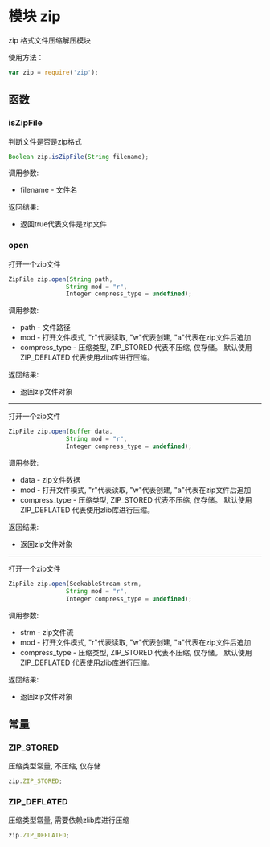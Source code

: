 # 模块 zip
zip 格式文件压缩解压模块

使用方法：
```JavaScript
var zip = require('zip');
```
## 函数
        
### isZipFile
判断文件是否是zip格式
```JavaScript
Boolean zip.isZipFile(String filename);
```

调用参数:
* filename - 文件名

返回结果:
* 返回true代表文件是zip文件

### open
打开一个zip文件
```JavaScript
ZipFile zip.open(String path,
                String mod = "r",
                Integer compress_type = undefined);
```

调用参数:
* path - 文件路径
* mod - 打开文件模式, &#34;r&#34;代表读取, &#34;w&#34;代表创建, &#34;a&#34;代表在zip文件后追加
* compress_type - 压缩类型, ZIP_STORED 代表不压缩, 仅存储。 默认使用ZIP_DEFLATED 代表使用zlib库进行压缩。

返回结果:
* 返回zip文件对象

--------------------------
打开一个zip文件
```JavaScript
ZipFile zip.open(Buffer data,
                String mod = "r",
                Integer compress_type = undefined);
```

调用参数:
* data - zip文件数据
* mod - 打开文件模式, &#34;r&#34;代表读取, &#34;w&#34;代表创建, &#34;a&#34;代表在zip文件后追加
* compress_type - 压缩类型, ZIP_STORED 代表不压缩, 仅存储。 默认使用ZIP_DEFLATED 代表使用zlib库进行压缩。

返回结果:
* 返回zip文件对象

--------------------------
打开一个zip文件
```JavaScript
ZipFile zip.open(SeekableStream strm,
                String mod = "r",
                Integer compress_type = undefined);
```

调用参数:
* strm - zip文件流
* mod - 打开文件模式, &#34;r&#34;代表读取, &#34;w&#34;代表创建, &#34;a&#34;代表在zip文件后追加
* compress_type - 压缩类型, ZIP_STORED 代表不压缩, 仅存储。 默认使用ZIP_DEFLATED 代表使用zlib库进行压缩。

返回结果:
* 返回zip文件对象

## 常量
        
### ZIP_STORED
压缩类型常量, 不压缩, 仅存储
```JavaScript
zip.ZIP_STORED;
```

### ZIP_DEFLATED
压缩类型常量, 需要依赖zlib库进行压缩
```JavaScript
zip.ZIP_DEFLATED;
```

